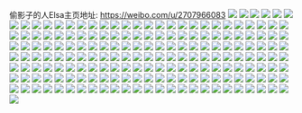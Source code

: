 偷影子的人Elsa主页地址: https://weibo.com/u/2707966083 
![](https://wx4.sinaimg.cn/mw2000/a1684883ly1h91aoyb2b0j20u01syq8v.jpg) 
![](https://wx4.sinaimg.cn/mw2000/a1684883ly1h8o4c9ylecj20u00z445l.jpg) 
![](https://wx4.sinaimg.cn/mw2000/a1684883ly1h8o4cczqnmj20u0119n8o.jpg) 
![](https://wx4.sinaimg.cn/mw2000/a1684883ly1h8jzlw6zq3j20u010stc6.jpg) 
![](https://wx4.sinaimg.cn/mw2000/a1684883ly1h8jzlwh7taj20u0113gor.jpg) 
![](https://wx4.sinaimg.cn/mw2000/a1684883ly1h8jzlvsjmcj20u013jn13.jpg) 
![](https://wx4.sinaimg.cn/mw2000/a1684883ly1h8aefvczkfj20u0140tgk.jpg) 
![](https://wx4.sinaimg.cn/mw2000/a1684883ly1h72s8dqeajj22dr3677rj.jpg) 
![](https://wx4.sinaimg.cn/mw2000/a1684883ly1h72s8ek1tuj22c02c0e81.jpg) 
![](https://wx4.sinaimg.cn/mw2000/a1684883ly1h72s8gfokfj23402c0x6q.jpg) 
![](https://wx4.sinaimg.cn/mw2000/a1684883ly1h72s8hsvumj22ut2btu0x.jpg) 
![](https://wx4.sinaimg.cn/mw2000/a1684883ly1h72s8iy8g0j21hc0u0q5b.jpg) 
![](https://wx4.sinaimg.cn/mw2000/a1684883ly1h72s8lf4ycj23402c0u0y.jpg) 
![](https://wx4.sinaimg.cn/mw2000/a1684883ly1h72s8n7yb0j22c0340npe.jpg) 
![](https://wx4.sinaimg.cn/mw2000/a1684883ly1h72s88gvsvj23402c04qs.jpg) 
![](https://wx4.sinaimg.cn/mw2000/a1684883ly1h72s8pnnkuj23402c0x6s.jpg) 
![](https://wx4.sinaimg.cn/mw2000/a1684883ly1h72s8rweepj23402c04qr.jpg) 
![](https://wx4.sinaimg.cn/mw2000/a1684883ly1h6m966neb5j21400u0dh3.jpg) 
![](https://wx4.sinaimg.cn/mw2000/a1684883ly1h6i0kyk9q1j21o02801kx.jpg) 
![](https://wx4.sinaimg.cn/mw2000/a1684883ly1h6i0lm7v01j22c0308b29.jpg) 
![](https://wx4.sinaimg.cn/mw2000/a1684883ly1h6i0lll3cxj22al2x34qp.jpg) 
![](https://wx4.sinaimg.cn/mw2000/a1684883ly1h6i0lkrlwaj22c02zf4qs.jpg) 
![](https://wx4.sinaimg.cn/mw2000/a1684883ly1h6bs0r4x3oj20u00yjwj4.jpg) 
![](https://wx4.sinaimg.cn/mw2000/a1684883ly1h6bs0ouv69j20u0140dnq.jpg) 
![](https://wx4.sinaimg.cn/mw2000/a1684883ly1h6bs0rpj62j20uo0u0whl.jpg) 
![](https://wx4.sinaimg.cn/mw2000/a1684883ly1h6bs0tff5uj20u01407e1.jpg) 
![](https://wx4.sinaimg.cn/mw2000/a1684883ly1h2xt0vxbisj22c03404qq.jpg) 
![](https://wx4.sinaimg.cn/mw2000/a1684883ly1gztgkd8l8hj21ba0zgdn4.jpg) 
![](https://wx4.sinaimg.cn/mw2000/a1684883ly1gztgkdjgukj21ba0zg43c.jpg) 
![](https://wx4.sinaimg.cn/mw2000/a1684883ly1gztgkfxzmbj22c0340hdw.jpg) 
![](https://wx4.sinaimg.cn/mw2000/a1684883ly1gztgkoeeqhj22802yox6r.jpg) 
![](https://wx4.sinaimg.cn/mw2000/a1684883ly1gztgkvhh93j23402c0npg.jpg) 
![](https://wx4.sinaimg.cn/mw2000/a1684883ly1gztgkvz0doj20u0140wnz.jpg) 
![](https://wx4.sinaimg.cn/mw2000/a1684883ly1gztgkw91znj20vi0wngrp.jpg) 
![](https://wx4.sinaimg.cn/mw2000/a1684883ly1gzgn6kb9clj23402c0hdx.jpg) 
![](https://wx4.sinaimg.cn/mw2000/a1684883ly1gsfdypubv1j20rs3fdb29.jpg) 
![](https://wx4.sinaimg.cn/mw2000/a1684883ly1gsfdyoeiybj20rs4t04qq.jpg) 
![](https://wx4.sinaimg.cn/mw2000/a1684883ly1gsfdyrfk8sj20rs4f1u0x.jpg) 
![](https://wx4.sinaimg.cn/mw2000/a1684883ly1gsfdys521pj20u10u048a.jpg) 
![](https://wx4.sinaimg.cn/mw2000/a1684883ly1gsfdytiuq3j20rs208hdt.jpg) 
![](https://wx4.sinaimg.cn/mw2000/a1684883gy1gs9iq960l3j20u014jzto.jpg) 
![](https://wx4.sinaimg.cn/mw2000/a1684883gy1gs9iq8iavcj20u0141dlh.jpg) 
![](https://wx4.sinaimg.cn/mw2000/a1684883ly1gs2xvwwptkj21400u011c.jpg) 
![](https://wx4.sinaimg.cn/mw2000/a1684883ly1gs2xvyee6qj20u0140wke.jpg) 
![](https://wx4.sinaimg.cn/mw2000/a1684883ly1grgthomwc1j20u0140gw0.jpg) 
![](https://wx4.sinaimg.cn/mw2000/a1684883ly1grgthpf6dtj20n00xogrw.jpg) 
![](https://wx4.sinaimg.cn/mw2000/a1684883ly1grgthq0b87j20u012ugv7.jpg) 
![](https://wx4.sinaimg.cn/mw2000/a1684883ly1gnspaxqwzpj2327227kjn.jpg) 
![](https://wx4.sinaimg.cn/mw2000/a1684883ly1gnspat601cj22c0340e82.jpg) 
![](https://wx4.sinaimg.cn/mw2000/a1684883ly1gnspb16l0mj22c0340b2a.jpg) 
![](https://wx4.sinaimg.cn/mw2000/a1684883ly1gnspb3pd01j22c03407wi.jpg) 
![](https://wx4.sinaimg.cn/mw2000/a1684883ly1gnspb584cbj22c0340hdt.jpg) 
![](https://wx4.sinaimg.cn/mw2000/a1684883ly1gnspb757pij22c03401ky.jpg) 
![](https://wx4.sinaimg.cn/mw2000/a1684883ly1gnspb8mu30j22bc2bcb29.jpg) 
![](https://wx4.sinaimg.cn/mw2000/a1684883ly1gnspbacun6j20rs2q7qv5.jpg) 
![](https://wx4.sinaimg.cn/mw2000/a1684883ly1gnspbbw5lqj20rs15ox09.jpg) 
![](https://wx4.sinaimg.cn/mw2000/a1684883ly1gn8fvn7fgdj21nv27tx6p.jpg) 
![](https://wx4.sinaimg.cn/mw2000/a1684883ly1g9rqu3uptkj21400u0166.jpg) 
![](https://wx4.sinaimg.cn/mw2000/a1684883ly1g9rqu1jdp6j21400u0466.jpg) 
![](https://wx4.sinaimg.cn/mw2000/a1684883ly1g9rqu4viysj21400u0ah8.jpg) 
![](https://wx4.sinaimg.cn/mw2000/a1684883ly1g9rqu68v25j21400u0n3t.jpg) 
![](https://wx4.sinaimg.cn/mw2000/a1684883ly1g9rqu7r8vij21400u0n63.jpg) 
![](https://wx4.sinaimg.cn/mw2000/a1684883ly1g9rqu95khqj21400u0til.jpg) 
![](https://wx4.sinaimg.cn/mw2000/a1684883ly1g8ko7gevuyj21ek0u0k4q.jpg) 
![](https://wx4.sinaimg.cn/mw2000/a1684883ly1g8ko7h5xbwj20u0140gzx.jpg) 
![](https://wx4.sinaimg.cn/mw2000/a1684883ly1g8ko7hnu77j20u1142n6b.jpg) 
![](https://wx4.sinaimg.cn/mw2000/a1684883ly1g8ko7igrp5j20uh0u1gy5.jpg) 
![](https://wx4.sinaimg.cn/mw2000/a1684883ly1g8ko7j9hcwj219l0u0wse.jpg) 
![](https://wx4.sinaimg.cn/mw2000/a1684883ly1g8ko7jve4fj20u0141wox.jpg) 
![](https://wx4.sinaimg.cn/mw2000/a1684883ly1g8ko7ko36rj20u0140x1v.jpg) 
![](https://wx4.sinaimg.cn/mw2000/a1684883ly1g8ko7latx4j20vj0u015w.jpg) 
![](https://wx4.sinaimg.cn/mw2000/a1684883ly1g8ko7lri48j20u0140thw.jpg) 
![](https://wx4.sinaimg.cn/mw2000/a1684883ly1g7s1mlncfzj21400u011m.jpg) 
![](https://wx4.sinaimg.cn/mw2000/a1684883ly1g7f69watksj21400u04c0.jpg) 
![](https://wx4.sinaimg.cn/mw2000/a1684883ly1g7f69x23s2j21400u0tgf.jpg) 
![](https://wx4.sinaimg.cn/mw2000/a1684883ly1g7f69y8g5ej20u014044x.jpg) 
![](https://wx4.sinaimg.cn/mw2000/a1684883ly1g7ee1u7mtoj21400u0qe4.jpg) 
![](https://wx4.sinaimg.cn/mw2000/a1684883ly1g7ee1uu4ooj20u0140h01.jpg) 
![](https://wx4.sinaimg.cn/mw2000/a1684883ly1g7bhnxr0dgj21400u0ahp.jpg) 
![](https://wx4.sinaimg.cn/mw2000/a1684883ly1g7bizdwolej20u019049o.jpg) 
![](https://wx4.sinaimg.cn/mw2000/a1684883ly1g7biz5c1a6j20u0140drz.jpg) 
![](https://wx4.sinaimg.cn/mw2000/a1684883ly1g7bhnq5hp6j20u01407fl.jpg) 
![](https://wx4.sinaimg.cn/mw2000/a1684883ly1g7bj0qerp0j20u00u0nb4.jpg) 
![](https://wx4.sinaimg.cn/mw2000/a1684883ly1g7bj0svb1pj21400u0tfb.jpg) 
![](https://wx4.sinaimg.cn/mw2000/a1684883ly1g7bj0vhvhfj21400u0qbf.jpg) 
![](https://wx4.sinaimg.cn/mw2000/a1684883ly1g7bj0zo1cej20u016nk2k.jpg) 
![](https://wx4.sinaimg.cn/mw2000/a1684883ly1g7bj137t56j21400u0k47.jpg) 
![](https://wx4.sinaimg.cn/mw2000/a1684883ly1g797ot3eg2j21400u010t.jpg) 
![](https://wx4.sinaimg.cn/mw2000/a1684883ly1g797oui4jej21400u0143.jpg) 
![](https://wx4.sinaimg.cn/mw2000/a1684883ly1g797ovnb49j20u0140k2x.jpg) 
![](https://wx4.sinaimg.cn/mw2000/a1684883ly1g797owmbanj20u0140al4.jpg) 
![](https://wx4.sinaimg.cn/mw2000/a1684883ly1g797oxzqq0j21400u04al.jpg) 
![](https://wx4.sinaimg.cn/mw2000/a1684883ly1g797oz6c4lj20u014049a.jpg) 
![](https://wx4.sinaimg.cn/mw2000/a1684883ly1g797p0rkqhj21400u0qmc.jpg) 
![](https://wx4.sinaimg.cn/mw2000/a1684883ly1g797os6d66j21400u0117.jpg) 
![](https://wx4.sinaimg.cn/mw2000/a1684883ly1g797p1gpn6j21420u1dmu.jpg) 
![](https://wx4.sinaimg.cn/mw2000/a1684883ly1g74l3hy10fj20u0140n72.jpg) 
![](https://wx4.sinaimg.cn/mw2000/a1684883ly1g6qxcmfqvdj21400u0n3b.jpg) 
![](https://wx4.sinaimg.cn/mw2000/a1684883ly1g6kwlrg3koj23402c0x6q.jpg) 
![](https://wx4.sinaimg.cn/mw2000/a1684883ly1g6kwlmmph1j22c03407wh.jpg) 
![](https://wx4.sinaimg.cn/mw2000/a1684883ly1g6515vy4hij20no0jo0vg.jpg) 
![](https://wx4.sinaimg.cn/mw2000/a1684883ly1g6515w8nayj20u00u0jzb.jpg) 
![](https://wx4.sinaimg.cn/mw2000/a1684883ly1g6515whja0j21400u00zt.jpg) 
![](https://wx4.sinaimg.cn/mw2000/a1684883ly1g6515vnta7j20u00u0ti5.jpg) 
![](https://wx4.sinaimg.cn/mw2000/a1684883ly1g6515wsvohj20u0140wth.jpg) 
![](https://wx4.sinaimg.cn/mw2000/a1684883ly1g6515yntgyj20u01hcqv7.jpg) 
![](https://wx4.sinaimg.cn/mw2000/a1684883ly1g65160itonj20u01hck7r.jpg) 
![](https://wx4.sinaimg.cn/mw2000/a1684883ly1g65163un4ej20u01hc4ct.jpg) 
![](https://wx4.sinaimg.cn/mw2000/a1684883ly1g651634qcpj20u01hcdzr.jpg) 
![](https://wx4.sinaimg.cn/mw2000/a1684883ly1g5fb00tz0nj20u1142gtg.jpg) 
![](https://wx4.sinaimg.cn/mw2000/a1684883ly1g5fb01ivnej20u1142n5z.jpg) 
![](https://wx4.sinaimg.cn/mw2000/a1684883ly1g5fb025hzfj20u1142455.jpg) 
![](https://wx4.sinaimg.cn/mw2000/a1684883ly1g5fb02y0ypj20u0140n7d.jpg) 
![](https://wx4.sinaimg.cn/mw2000/a1684883ly1g5fb03llcmj20u1142n7j.jpg) 
![](https://wx4.sinaimg.cn/mw2000/a1684883ly1g5fb04ae3mj20u0140dtl.jpg) 
![](https://wx4.sinaimg.cn/mw2000/a1684883ly1g5fb04zjm8j20u0140tjw.jpg) 
![](https://wx4.sinaimg.cn/mw2000/a1684883ly1g5fb060vmij20u01407in.jpg) 
![](https://wx4.sinaimg.cn/mw2000/a1684883ly1g5fb0719o9j20u01407ij.jpg) 
![](https://wx4.sinaimg.cn/mw2000/a1684883ly1g58eb8ephkj20u114244x.jpg) 
![](https://wx4.sinaimg.cn/mw2000/a1684883ly1g58eb9bsyaj20u1142teo.jpg) 
![](https://wx4.sinaimg.cn/mw2000/a1684883ly1g58eba6qu4j20u1142n3q.jpg) 
![](https://wx4.sinaimg.cn/mw2000/a1684883ly1g58ebb4dinj20u01407de.jpg) 
![](https://wx4.sinaimg.cn/mw2000/a1684883ly1g58ebbv2k9j20u1142n3m.jpg) 
![](https://wx4.sinaimg.cn/mw2000/a1684883ly1g58ebcnx0zj20u1142463.jpg) 
![](https://wx4.sinaimg.cn/mw2000/a1684883ly1g58ebdchb5j20u1142tft.jpg) 
![](https://wx4.sinaimg.cn/mw2000/a1684883ly1g58ebe2a24j20u1142wlb.jpg) 
![](https://wx4.sinaimg.cn/mw2000/a1684883ly1g58ebf3s5qj20u1142dmx.jpg) 
![](https://wx4.sinaimg.cn/mw2000/a1684883ly1g4z6vwfbn7j22c0340e82.jpg) 
![](https://wx4.sinaimg.cn/mw2000/a1684883ly1g4z6vxt5kcj22482tq1kx.jpg) 
![](https://wx4.sinaimg.cn/mw2000/a1684883ly1g4z6vz9z8cj22802yo1kz.jpg) 
![](https://wx4.sinaimg.cn/mw2000/a1684883ly1g4gopjnomyj20u013xdrm.jpg) 
![](https://wx4.sinaimg.cn/mw2000/a1684883ly1g4gopkkm9cj20u013xqfd.jpg) 
![](https://wx4.sinaimg.cn/mw2000/a1684883ly1g4gopiu6vbj20u0140n1a.jpg) 
![](https://wx4.sinaimg.cn/mw2000/a1684883ly1g4goplel7wj20u114248w.jpg) 
![](https://wx4.sinaimg.cn/mw2000/a1684883ly1g4gopm7sb8j20u01407bi.jpg) 
![](https://wx4.sinaimg.cn/mw2000/a1684883ly1g4gopmzqbfj20u01407fi.jpg) 
![](https://wx4.sinaimg.cn/mw2000/a1684883ly1g4gopninfuj21400u0gqq.jpg) 
![](https://wx4.sinaimg.cn/mw2000/a1684883ly1g4gopoqhvhj21400u041t.jpg) 
![](https://wx4.sinaimg.cn/mw2000/a1684883ly1g4gopq86rrj21b00u0153.jpg) 
![](https://wx4.sinaimg.cn/mw2000/a1684883ly1g4c06hjafxj20u013x4ea.jpg) 
![](https://wx4.sinaimg.cn/mw2000/a1684883ly1g4c06hxugcj20u013xndk.jpg) 
![](https://wx4.sinaimg.cn/mw2000/a1684883ly1g4c06iha4hj20u013xqjr.jpg) 
![](https://wx4.sinaimg.cn/mw2000/a1684883ly1g4c06ivzbcj20u013x191.jpg) 
![](https://wx4.sinaimg.cn/mw2000/a1684883ly1g4a51fs71fj20u0140qjl.jpg) 
![](https://wx4.sinaimg.cn/mw2000/a1684883ly1g4a51epj62j20u00u0tf0.jpg) 
![](https://wx4.sinaimg.cn/mw2000/a1684883ly1g4a51gbmlbj20u00u0441.jpg) 
![](https://wx4.sinaimg.cn/mw2000/a1684883ly1g4a51hogjij20u0140n9m.jpg) 
![](https://wx4.sinaimg.cn/mw2000/a1684883ly1g4a51jhkb0j20u0140ths.jpg) 
![](https://wx4.sinaimg.cn/mw2000/a1684883ly1g4a51k3j8vj20u11427g2.jpg) 
![](https://wx4.sinaimg.cn/mw2000/a1684883ly1g4a51y6e2uj20u0140qfi.jpg) 
![](https://wx4.sinaimg.cn/mw2000/a1684883ly1g4a52cdj1qj20u1142aig.jpg) 
![](https://wx4.sinaimg.cn/mw2000/a1684883ly1g4a537okolj20u01407f2.jpg) 
![](https://wx4.sinaimg.cn/mw2000/a1684883ly1g47zckn7w2j218i0yiqjg.jpg) 
![](https://wx4.sinaimg.cn/mw2000/a1684883ly1g47zclicozj20yi0xyn7x.jpg) 
![](https://wx4.sinaimg.cn/mw2000/a1684883ly1g42xr5idlbj20u0140qb3.jpg) 
![](https://wx4.sinaimg.cn/mw2000/a1684883ly1g42xr6gw9uj20u0140n75.jpg) 
![](https://wx4.sinaimg.cn/mw2000/a1684883ly1g42xr6wdyvj20u0140471.jpg) 
![](https://wx4.sinaimg.cn/mw2000/a1684883ly1g42xr7cfxgj20u0140gw2.jpg) 
![](https://wx4.sinaimg.cn/mw2000/a1684883ly1g42xr7seu3j20u0140q9v.jpg) 
![](https://wx4.sinaimg.cn/mw2000/a1684883ly1g42xr85tbij20u0140n2v.jpg) 
![](https://wx4.sinaimg.cn/mw2000/a1684883ly1g42xr8l2s0j20lc0myjyl.jpg) 
![](https://wx4.sinaimg.cn/mw2000/a1684883ly1g42xr93b44j20u0140tik.jpg) 
![](https://wx4.sinaimg.cn/mw2000/a1684883ly1g42xr9ito3j20ty0js792.jpg) 
![](https://wx4.sinaimg.cn/mw2000/a1684883ly1g3mzq07hccj22802yox6p.jpg) 
![](https://wx4.sinaimg.cn/mw2000/a1684883ly1g3mzq0urd6j20ru31lkjl.jpg) 
![](https://wx4.sinaimg.cn/mw2000/a1684883ly1g3mzpzabrfj20rs1k4wpr.jpg) 
![](https://wx4.sinaimg.cn/mw2000/a1684883ly1g3mzq1w6eij22yo2yox6q.jpg) 
![](https://wx4.sinaimg.cn/mw2000/a1684883ly1g3mzq4h5ymj22802yokjn.jpg) 
![](https://wx4.sinaimg.cn/mw2000/a1684883ly1g3mzq57rqnj22yo280b29.jpg) 
![](https://wx4.sinaimg.cn/mw2000/a1684883ly1g3mzq7jortj20ru44jqv5.jpg) 
![](https://wx4.sinaimg.cn/mw2000/a1684883ly1g3mzq97fgpj20rs44fnpe.jpg) 
![](https://wx4.sinaimg.cn/mw2000/a1684883ly1g3mzq9zl7fj20rs2lq4ny.jpg) 
![](https://wx4.sinaimg.cn/mw2000/a1684883ly1g36bono54wj20xw0u07fw.jpg) 
![](https://wx4.sinaimg.cn/mw2000/a1684883ly1g2y77axafaj20u00uzdl1.jpg) 
![](https://wx4.sinaimg.cn/mw2000/a1684883ly1fy0we3xgm5j20zk0qo13o.jpg) 
![](https://wx4.sinaimg.cn/mw2000/a1684883ly1fy0we2wa4pj23402c0b2h.jpg) 
![](https://wx4.sinaimg.cn/mw2000/a1684883ly1fx12p9miknj20xx0qo11t.jpg) 
![](https://wx4.sinaimg.cn/mw2000/a1684883ly1fx12pa9yiaj219c0qoakz.jpg) 
![](https://wx4.sinaimg.cn/mw2000/a1684883ly1fx12pb23v6j20zk0qoqf5.jpg) 
![](https://wx4.sinaimg.cn/mw2000/a1684883ly1fx12p8umh2j20qo0zkjz1.jpg) 
![](https://wx4.sinaimg.cn/mw2000/a1684883ly1fwll4oj0acj20qo0zkahu.jpg) 
![](https://wx4.sinaimg.cn/mw2000/a1684883ly1fwll4np9omj20qo0zkjyv.jpg) 
